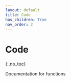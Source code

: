 ```yaml
---
layout: default
title: Code
has_children: True
nav_order: 2
---
```


# Code
{:.no_toc}

Documentation for functions
